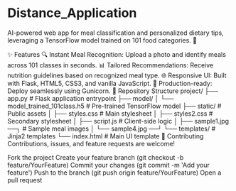 # Distance_Application

AI-powered web app for meal classification and personalized dietary tips, leveraging a TensorFlow model trained on 101 food categories. 🎯

✨ Features
🔍 Instant Meal Recognition: Upload a photo and identify meals across 101 classes in seconds.
📊 Tailored Recommendations: Receive nutrition guidelines based on recognized meal type.
🌐 Responsive UI: Built with Flask, HTML5, CSS3, and vanilla JavaScript.
🚀 Production-ready: Deploy seamlessly using Gunicorn.
📁 Repository Structure
project/
├── app.py                          # Flask application entrypoint
├── model/
│   └── model_trained_101class.h5   # Pre-trained TensorFlow model
├── static/                         # Public assets
│   ├── styles.css                  # Main stylesheet
│   ├── styles2.css                 # Secondary stylesheet
│   ├── script.js                   # Client-side logic
│   ├── sample1.jpg ──┐             # Sample meal images
│   └── sample4.jpg ──┘
└── templates/                      # Jinja2 templates
    └── index.html                  # Main UI template
🤝 Contributing
Contributions, issues, and feature requests are welcome!

Fork the project
Create your feature branch (git checkout -b feature/YourFeature)
Commit your changes (git commit -m 'Add your feature')
Push to the branch (git push origin feature/YourFeature)
Open a pull request

